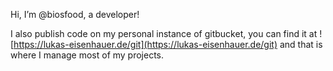 Hi, I’m @biosfood, a developer!

I also publish code on my personal instance of gitbucket, you can find it at ![https://lukas-eisenhauer.de/git](https://lukas-eisenhauer.de/git) and that is where I manage most of my projects.

